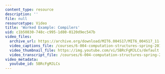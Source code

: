 ```yaml
---
content_type: resource
description: ''
file: null
resourcetype: Video
title: 'Worked Example: Compilers'
uid: c1b50830-748c-c995-1d80-0120d9ec547b
video_files:
  archive_url: https://archive.org/download/MIT6.004S17/MIT6_004S17_11-02-06-01_300k.mp4
  video_captions_file: /courses/6-004-computation-structures-spring-2017/5d98412dceb152e99200243f27312b92_5BRcFgMJLCs.vtt
  video_thumbnail_file: https://img.youtube.com/vi/5BRcFgMJLCs/default.jpg
  video_transcript_file: /courses/6-004-computation-structures-spring-2017/50898ab1837986bf42eb3377c19075ab_5BRcFgMJLCs.pdf
video_metadata:
  youtube_id: 5BRcFgMJLCs
---
```


